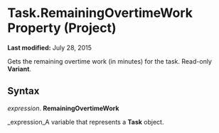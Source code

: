 
# Task.RemainingOvertimeWork Property (Project)

 **Last modified:** July 28, 2015

Gets the remaining overtime work (in minutes) for the task. Read-only  **Variant**.

## Syntax

 _expression_. **RemainingOvertimeWork**

 _expression_A variable that represents a  **Task** object.

